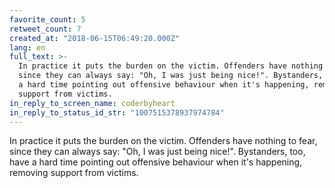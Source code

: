 ```yaml
---
favorite_count: 5
retweet_count: 7
created_at: "2018-06-15T06:49:20.000Z"
lang: en
full_text: >-
  In practice it puts the burden on the victim. Offenders have nothing to fear,
  since they can always say: "Oh, I was just being nice!". Bystanders, too, have
  a hard time pointing out offensive behaviour when it's happening, removing
  support from victims.
in_reply_to_screen_name: coderbyheart
in_reply_to_status_id_str: "1007515378937974784"
---
```


In practice it puts the burden on the victim. Offenders have nothing to fear,
since they can always say: "Oh, I was just being nice!". Bystanders, too, have a
hard time pointing out offensive behaviour when it's happening, removing support
from victims.
